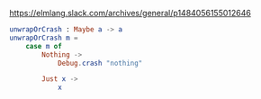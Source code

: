 https://elmlang.slack.com/archives/general/p1484056155012646

```elm
unwrapOrCrash : Maybe a -> a
unwrapOrCrash m =
    case m of
        Nothing ->
            Debug.crash "nothing"

        Just x ->
            x
```
